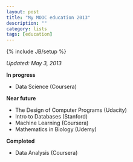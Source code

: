 ```yaml
---
layout: post
title: "My MOOC education 2013"
description: ""
category: lists
tags: [education]
---
```

{% include JB/setup %}

*Updated: May 3, 2013*

**In progress**

- Data Science (Coursera)

**Near future**
- The Design of Computer Programs (Udacity)
- Intro to Databases (Stanford)
- Machine Learning (Coursera)
- Mathematics in Biology (Udemy)

**Completed**

- Data Analysis (Coursera)